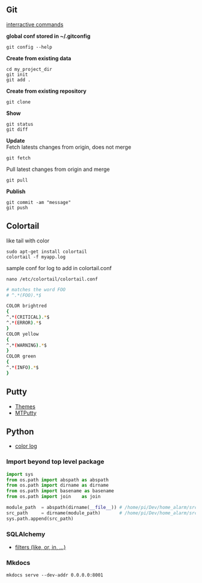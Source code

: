 ## Git

[interractive commands](https://ndpsoftware.com/git-cheatsheet.html#loc=index;)

**global conf stored in ~/.gitconfig**  

    git config --help

**Create from existing data**  

    cd my_project_dir
    git init
    git add .
    
**Create from existing repository**  
    
    git clone

**Show**  
    
    git status
    git diff
    
**Update**  
Fetch latests changes from origin, does not merge
    
    git fetch
    
Pull latest changes from origin and merge
    
    git pull

**Publish**

    git commit -am "message"
    git push
	
## Colortail

like tail with color

	sudo apt-get install colortail
	colortail -f myapp.log
	
sample conf for log to add in colortail.conf

	nano /etc/colortail/colortail.conf


``` sh
# matches the word FOO
# ^.*(FOO).*$

COLOR brightred
{
^.*(CRITICAL).*$
^.*(ERROR).*$
}
COLOR yellow
{
^.*(WARNING).*$
}
COLOR green
{
^.*(INFO).*$
}

```

## Putty

* [Themes](https://www.noobunbox.net/themes-pour-putty/theme-glacier-remix)
* [MTPutty](https://ttyplus.com/multi-tabbed-putty/)
 
## Python

* [color log](https://medium.com/@galea/python-logging-example-with-color-formatting-file-handlers-6ee21d363184)
 
### Import beyond top level package

``` python
import sys
from os.path import abspath as abspath
from os.path import dirname as dirname
from os.path import basename as basename
from os.path import join    as join

module_path  = abspath(dirname(__file__)) # /home/pi/Dev/home_alarm/src/nox_alarm
src_path     = dirname(module_path)       # /home/pi/Dev/home_alarm/src
sys.path.append(src_path)
```

### SQLAlchemy

* [filters (like, or, in, ...)](http://www.leeladharan.com/sqlalchemy-query-with-or-and-like-common-filters)

### Mkdocs

	mkdocs serve --dev-addr 0.0.0.0:8001


